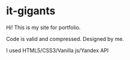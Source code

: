 # it-gigants

Hi! This is my site for portfolio.

Code is valid and compressed. Designed by me.

I used HTML5/CSS3/Vanilla js/Yandex API
